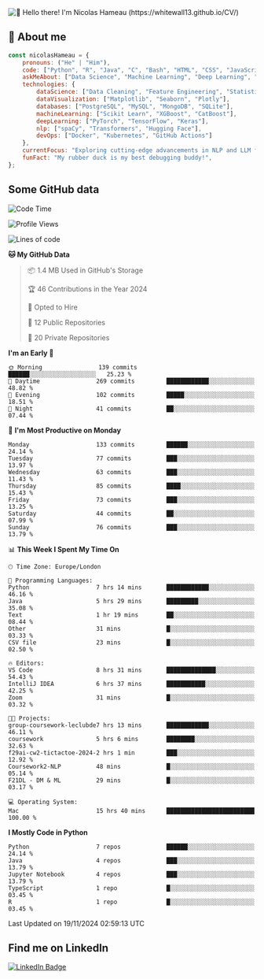 <img src="assets/intro.gif" alt="👋 Hello there! I'm Nicolas Hameau (https://whitewall13.github.io/CV/)" title="👋 Hello there! I'm Nicolas Hameau"/>

<!---visitors number here--->

## :book: About me

```javascript
const nicolasHameau = {
    pronouns: ("He" | "Him"),
    code: ["Python", "R", "Java", "C", "Bash", "HTML", "CSS", "JavaScript", "PHP", "SQL"],
    askMeAbout: ["Data Science", "Machine Learning", "Deep Learning", "NLP", "LLM", "Computer Vision", "MLOps"],
    technologies: {
        dataScience: ["Data Cleaning", "Feature Engineering", "Statistical Analysis"],
        dataVisualization: ["Matplotlib", "Seaborn", "Plotly"],
        databases: ["PostgreSQL", "MySQL", "MongoDB", "SQLite"],
        machineLearning: ["Scikit Learn", "XGBoost", "CatBoost"],
        deepLearning: ["PyTorch", "TensorFlow", "Keras"],
        nlp: ["spaCy", "Transformers", "Hugging Face"],
        devOps: ["Docker", "Kubernetes", "GitHub Actions"]
    },
    currentFocus: "Exploring cutting-edge advancements in NLP and LLM fine-tuning",
    funFact: "My rubber duck is my best debugging buddy!",
};
```
## Some GitHub data

<!--START_SECTION:waka-->
![Code Time](http://img.shields.io/badge/Code%20Time-24%20hrs%2022%20mins-blue)

![Profile Views](http://img.shields.io/badge/Profile%20Views-0-blue)

![Lines of code](https://img.shields.io/badge/From%20Hello%20World%20I%27ve%20Written-5.8%20million%20lines%20of%20code-blue)

**🐱 My GitHub Data** 

> 📦 1.4 MB Used in GitHub's Storage 
 > 
> 🏆 46 Contributions in the Year 2024
 > 
> 💼 Opted to Hire
 > 
> 📜 12 Public Repositories 
 > 
> 🔑 20 Private Repositories 
 > 
**I'm an Early 🐤** 

```text
🌞 Morning                139 commits         ██████░░░░░░░░░░░░░░░░░░░   25.23 % 
🌆 Daytime                269 commits         ████████████░░░░░░░░░░░░░   48.82 % 
🌃 Evening                102 commits         █████░░░░░░░░░░░░░░░░░░░░   18.51 % 
🌙 Night                  41 commits          ██░░░░░░░░░░░░░░░░░░░░░░░   07.44 % 
```
📅 **I'm Most Productive on Monday** 

```text
Monday                   133 commits         ██████░░░░░░░░░░░░░░░░░░░   24.14 % 
Tuesday                  77 commits          ███░░░░░░░░░░░░░░░░░░░░░░   13.97 % 
Wednesday                63 commits          ███░░░░░░░░░░░░░░░░░░░░░░   11.43 % 
Thursday                 85 commits          ████░░░░░░░░░░░░░░░░░░░░░   15.43 % 
Friday                   73 commits          ███░░░░░░░░░░░░░░░░░░░░░░   13.25 % 
Saturday                 44 commits          ██░░░░░░░░░░░░░░░░░░░░░░░   07.99 % 
Sunday                   76 commits          ███░░░░░░░░░░░░░░░░░░░░░░   13.79 % 
```


📊 **This Week I Spent My Time On** 

```text
🕑︎ Time Zone: Europe/London

💬 Programming Languages: 
Python                   7 hrs 14 mins       ████████████░░░░░░░░░░░░░   46.16 % 
Java                     5 hrs 29 mins       █████████░░░░░░░░░░░░░░░░   35.08 % 
Text                     1 hr 19 mins        ██░░░░░░░░░░░░░░░░░░░░░░░   08.44 % 
Other                    31 mins             █░░░░░░░░░░░░░░░░░░░░░░░░   03.33 % 
CSV file                 23 mins             █░░░░░░░░░░░░░░░░░░░░░░░░   02.50 % 

🔥 Editors: 
VS Code                  8 hrs 31 mins       ██████████████░░░░░░░░░░░   54.43 % 
IntelliJ IDEA            6 hrs 37 mins       ███████████░░░░░░░░░░░░░░   42.25 % 
Zoom                     31 mins             █░░░░░░░░░░░░░░░░░░░░░░░░   03.32 % 

🐱‍💻 Projects: 
group-coursework-leclubde7 hrs 13 mins       ████████████░░░░░░░░░░░░░   46.11 % 
coursework               5 hrs 6 mins        ████████░░░░░░░░░░░░░░░░░   32.63 % 
f29ai-cw2-tictactoe-2024-2 hrs 1 min         ███░░░░░░░░░░░░░░░░░░░░░░   12.92 % 
Coursework2-NLP          48 mins             █░░░░░░░░░░░░░░░░░░░░░░░░   05.14 % 
F21DL - DM & ML          29 mins             █░░░░░░░░░░░░░░░░░░░░░░░░   03.17 % 

💻 Operating System: 
Mac                      15 hrs 40 mins      █████████████████████████   100.00 % 
```

**I Mostly Code in Python** 

```text
Python                   7 repos             ██████░░░░░░░░░░░░░░░░░░░   24.14 % 
Java                     4 repos             ███░░░░░░░░░░░░░░░░░░░░░░   13.79 % 
Jupyter Notebook         4 repos             ███░░░░░░░░░░░░░░░░░░░░░░   13.79 % 
TypeScript               1 repo              █░░░░░░░░░░░░░░░░░░░░░░░░   03.45 % 
R                        1 repo              █░░░░░░░░░░░░░░░░░░░░░░░░   03.45 % 
```




 Last Updated on 19/11/2024 02:59:13 UTC
<!--END_SECTION:waka-->

## Find me on LinkedIn
<div id="badges">
  <a href="https://www.linkedin.com/in/nicolas-hameau-13242002/">
    <img src="https://img.shields.io/badge/LinkedIn-blue?style=for-the-badge&logo=linkedin&logoColor=white" alt="LinkedIn Badge"/>
  </a>
</div>



